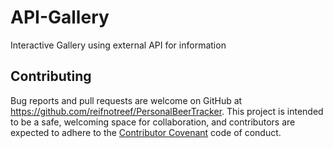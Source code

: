 # API-Gallery
Interactive Gallery using external API for information


## Contributing

Bug reports and pull requests are welcome on GitHub at https://github.com/reifnotreef/PersonalBeerTracker. This project is intended to be a safe, welcoming space for collaboration, and contributors are expected to adhere to the [Contributor Covenant](http://contributor-covenant.org) code of conduct.
